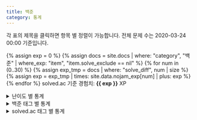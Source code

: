 ```yaml
---
title: 백준
category: 통계
---
```


각 표의 제목을 클릭하면 항목 별 정렬이 가능합니다. 전체 문제 수는 2020-03-24 00:00 기준입니다.

{% assign exp = 0 %}
{% assign docs = site.docs | where: "category", "백준" | where_exp: "item", "item.solve_exclude == nil" %}
{% for num in (0..30) %}
    {% assign exp_tmp = docs | where: "solve_diff", num | size %}
    {% assign exp = exp_tmp | times: site.data.nojam_exp[num] | plus: exp %}
{% endfor %}
solved.ac 기준 경험치: <b>{{ exp }}</b> XP

<details>
<summary>난이도 별 통계</summary>
<table id="prob_diff">
    <thead>
        <tr>
            <th onclick="sortTable(0,'prob_diff')">난이도</th>
            <th onclick="sortTable(1,'prob_diff')" class="num_col">푼 문제 수</th>
            <th onclick="sortTable(2,'prob_diff')" class="num_col">전체 문제 수</th>
        </tr>
    </thead>
    <tbody>
        <tr>
            <td class="diff_unrated"><div style="display:none;">31</div>&#65311; Unrated</td>
            <td>{{ site.docs | where: "category", "백준" | where: "solve_diff", 0 | size }}</td>
            <td>6897</td>
        </tr>
        {% assign diff = site.data.nojam_diff %}
        {% assign docs = site.docs | where: "category", "백준" | where_exp: "item", "item.solve_exclude == nil" %}
        {% for num in (1..30) reversed %}
        <tr>
            <td class="diff_{{ diff[num].class }}"><div style="display:none;">{{ num | plus:10 }}</div>&#{{ num | minus: 1 | modulo: 5 | plus: 9312 }}; {{ diff[num].text }}</td>
            <td>{{ docs | where: "solve_diff", num | size }}</td>
            <td>{{ diff[num]. tot_prob }}</td>
        </tr>
        {% endfor %}
    </tbody>
</table>
</details>

<details>
<summary>백준 태그 별 통계</summary>
<table id="prob_tag">
    <thead>
        <tr>
            <th onclick="sortTable(0,'prob_tag')">태그</th>
            <th onclick="sortTable(1,'prob_tag')" class="num_col">푼 문제 수</th>
            <th onclick="sortTable(2,'prob_tag')" class="num_col">전체 문제 수</th>
        </tr>
    </thead>
    <tbody>
        {% for tag in site.data.nojam_tag %}
            <tr>
                <td>{{ tag[0] }}</td>
                <td>
                {% assign docs = site.docs | where: "category", "백준" | where_exp: "item", "item.solve_exclude == nil" %}
                {% assign count = 0 %}
                {% for doc in docs %}
                    {% if doc.solve_tag contains tag[0] %}
                        {% assign count = count | plus: 1 %}
                    {% endif %}
                {% endfor %}
                {{ count }}</td>
                <td>{{ tag[1] }}</td>
            </tr>
        {% endfor %}
    </tbody>
</table>
</details>

<details>
<summary>solved.ac 태그 별 통계</summary>
<table id="prob_solved_tag">
    <thead>
        <tr>
            <th onclick="sortTable(0,'prob_solved_tag')">태그</th>
            <th onclick="sortTable(1,'prob_solved_tag')" class="num_col">푼 문제 수</th>
            <th onclick="sortTable(2,'prob_solved_tag')" class="num_col">전체 문제 수</th>
        </tr>
    </thead>
    <tbody>
        {% for tag in site.data.nojam_solved_tag %}
            <tr>
                <td>{{ tag[0] }}</td>
                <td>
                {% assign docs = site.docs | where: "category", "백준" | where_exp: "item", "item.solve_exclude == nil" %}
                {% assign count = 0 %}
                {% for doc in docs %}
                    {% if doc.solve_solved_tag contains tag[0] %}
                        {% assign count = count | plus: 1 %}
                    {% endif %}
                {% endfor %}
                {{ count }}</td>
                <td>{{ tag[1] }}</td>
            </tr>
        {% endfor %}
    </tbody>
</table>
</details>

<script src="{{ site.baseurl }}/scripts/sort.js" charset="utf-8">
